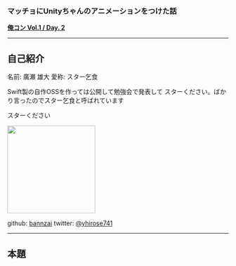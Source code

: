 ### マッチョにUnityちゃんのアニメーションをつけた話
**[俺コン Vol.1 / Day. 2](https://orecon.connpass.com/event/64285/)**

---

## 自己紹介
名前: 廣瀬 雄大
愛称: スター乞食

Swift製の自作OSSを作っては公開して勉強会で発表して
スターください。ばかり言ったのでスター乞食と呼ばれています

スターください

<img width="200px" src="https://avatars0.githubusercontent.com/u/10897361?v=4&s=400&u=f1cd0d99b3913476fe7bdcb6d4934105df2aa15f" />

github:  [bannzai](https://github.com/bannzai/)
twitter: [@yhirose741](https://twitter.com/yhirose741/)

--- 

## 本題
